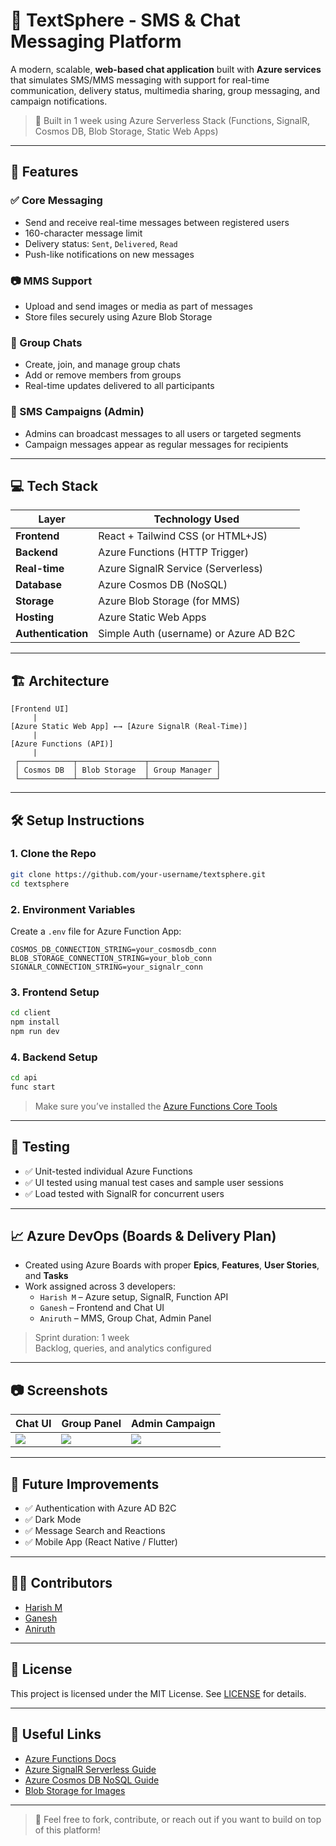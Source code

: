 # 📱 TextSphere - SMS & Chat Messaging Platform

A modern, scalable, **web-based chat application** built with **Azure services** that simulates SMS/MMS messaging with support for real-time communication, delivery status, multimedia sharing, group messaging, and campaign notifications.

> 🚀 Built in 1 week using Azure Serverless Stack (Functions, SignalR, Cosmos DB, Blob Storage, Static Web Apps)

---

## 📌 Features

### ✅ Core Messaging
- Send and receive real-time messages between registered users
- 160-character message limit
- Delivery status: `Sent`, `Delivered`, `Read`
- Push-like notifications on new messages

### 📷 MMS Support
- Upload and send images or media as part of messages
- Store files securely using Azure Blob Storage

### 👥 Group Chats
- Create, join, and manage group chats
- Add or remove members from groups
- Real-time updates delivered to all participants

### 📣 SMS Campaigns (Admin)
- Admins can broadcast messages to all users or targeted segments
- Campaign messages appear as regular messages for recipients

---

## 💻 Tech Stack

| Layer            | Technology Used                     |
|------------------|--------------------------------------|
| **Frontend**     | React + Tailwind CSS (or HTML+JS)    |
| **Backend**      | Azure Functions (HTTP Trigger)       |
| **Real-time**    | Azure SignalR Service (Serverless)   |
| **Database**     | Azure Cosmos DB (NoSQL)              |
| **Storage**      | Azure Blob Storage (for MMS)         |
| **Hosting**      | Azure Static Web Apps                |
| **Authentication** | Simple Auth (username) or Azure AD B2C |

---

## 🏗️ Architecture

```
[Frontend UI]
     |
[Azure Static Web App] ←→ [Azure SignalR (Real-Time)]
     |
[Azure Functions (API)]
     |
 ┌────────────┬───────────────┬───────────────┐
 │ Cosmos DB  │ Blob Storage  │ Group Manager │
 └────────────┴───────────────┴───────────────┘
```

---

## 🛠️ Setup Instructions

### 1. Clone the Repo
```bash
git clone https://github.com/your-username/textsphere.git
cd textsphere
```

### 2. Environment Variables
Create a `.env` file for Azure Function App:
```env
COSMOS_DB_CONNECTION_STRING=your_cosmosdb_conn
BLOB_STORAGE_CONNECTION_STRING=your_blob_conn
SIGNALR_CONNECTION_STRING=your_signalr_conn
```

### 3. Frontend Setup
```bash
cd client
npm install
npm run dev
```

### 4. Backend Setup
```bash
cd api
func start
```

> Make sure you’ve installed the [Azure Functions Core Tools](https://learn.microsoft.com/en-us/azure/azure-functions/functions-run-local)

---

## 🧪 Testing

- ✅ Unit-tested individual Azure Functions
- ✅ UI tested using manual test cases and sample user sessions
- ✅ Load tested with SignalR for concurrent users

---

## 📈 Azure DevOps (Boards & Delivery Plan)

- Created using Azure Boards with proper **Epics**, **Features**, **User Stories**, and **Tasks**
- Work assigned across 3 developers:
  - `Harish M` – Azure setup, SignalR, Function API
  - `Ganesh` – Frontend and Chat UI
  - `Aniruth` – MMS, Group Chat, Admin Panel

> Sprint duration: 1 week  
> Backlog, queries, and analytics configured

---

## 📷 Screenshots

| Chat UI | Group Panel | Admin Campaign |
|--------|-------------|----------------|
| ![](./screens/chat.png) | ![](./screens/group.png) | ![](./screens/admin.png) |

---

## 🚀 Future Improvements

- ✅ Authentication with Azure AD B2C
- ✅ Dark Mode
- ✅ Message Search and Reactions
- ✅ Mobile App (React Native / Flutter)

---

## 👨‍💻 Contributors

- [Harish M](https://github.com/harishm)
- [Ganesh](https://github.com/ganesh-dev)
- [Aniruth](https://github.com/aniruth-ai)

---

## 📜 License

This project is licensed under the MIT License. See [LICENSE](./LICENSE) for details.

---

## 🔗 Useful Links

- [Azure Functions Docs](https://learn.microsoft.com/en-us/azure/azure-functions/)
- [Azure SignalR Serverless Guide](https://learn.microsoft.com/en-us/azure/azure-signalr/signalr-concept-serverless-development-config)
- [Azure Cosmos DB NoSQL Guide](https://learn.microsoft.com/en-us/azure/cosmos-db/nosql/introduction)
- [Blob Storage for Images](https://learn.microsoft.com/en-us/azure/storage/blobs/)

---

> 💬 Feel free to fork, contribute, or reach out if you want to build on top of this platform!